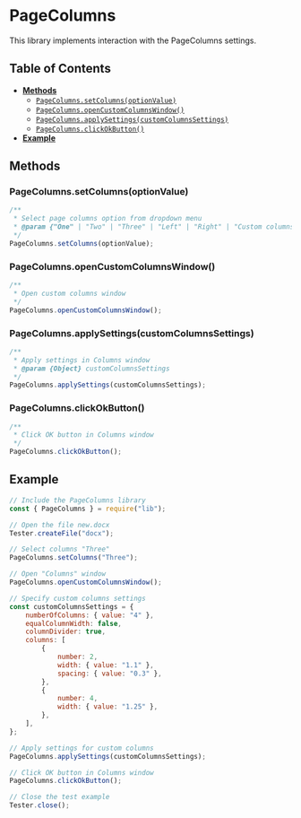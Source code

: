# PageColumns

This library implements interaction with the PageColumns settings.

## Table of Contents

-   [**Methods**](#methods)
    -   [`PageColumns.setColumns(optionValue)`](#pagecolumnssetcolumnsoptionvalue)
    -   [`PageColumns.openCustomColumnsWindow()`](#pagecolumnsopencustomcolumnswindow)
    -   [`PageColumns.applySettings(customColumnsSettings)`](#pagecolumnsapplysettingscustomcolumnssettings)
    -   [`PageColumns.clickOkButton()`](#pagecolumnsclickokbutton)
-   [**Example**](#example)

## Methods

### PageColumns.setColumns(optionValue)

```javascript
/**
 * Select page columns option from dropdown menu
 * @param {"One" | "Two" | "Three" | "Left" | "Right" | "Custom columns"} [optionValue]
 */
PageColumns.setColumns(optionValue);
```

### PageColumns.openCustomColumnsWindow()

```javascript
/**
 * Open custom columns window
 */
PageColumns.openCustomColumnsWindow();
```

### PageColumns.applySettings(customColumnsSettings)

```javascript
/**
 * Apply settings in Columns window
 * @param {Object} customColumnsSettings
 */
PageColumns.applySettings(customColumnsSettings);
```

### PageColumns.clickOkButton()

```javascript
/**
 * Click OK button in Columns window
 */
PageColumns.clickOkButton();
```

## Example

```javascript
// Include the PageColumns library
const { PageColumns } = require("lib");

// Open the file new.docx
Tester.createFile("docx");

// Select columns "Three"
PageColumns.setColumns("Three");

// Open "Columns" window
PageColumns.openCustomColumnsWindow();

// Specify custom columns settings
const customColumnsSettings = {
    numberOfColumns: { value: "4" },
    equalColumnWidth: false,
    columnDivider: true,
    columns: [
        {
            number: 2,
            width: { value: "1.1" },
            spacing: { value: "0.3" },
        },
        {
            number: 4,
            width: { value: "1.25" },
        },
    ],
};

// Apply settings for custom columns
PageColumns.applySettings(customColumnsSettings);

// Click OK button in Columns window
PageColumns.clickOkButton();

// Close the test example
Tester.close();
```
